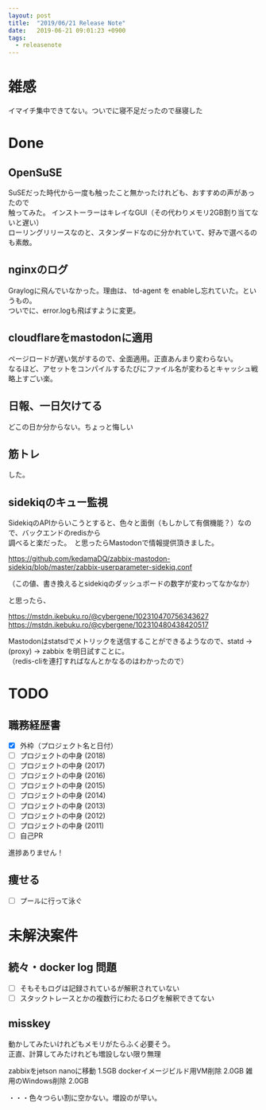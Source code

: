 ```yaml
---
layout: post
title:  "2019/06/21 Release Note"
date:   2019-06-21 09:01:23 +0900
tags:
  - releasenote
---
```

# 雑感

イマイチ集中できてない。ついでに寝不足だったので昼寝した

# Done

## OpenSuSE

SuSEだった時代から一度も触ったこと無かったけれども、おすすめの声があったので  
触ってみた。 インストーラーはキレイなGUI（その代わりメモリ2GB割り当てないと遅い）  
ローリングリリースなのと、スタンダードなのに分かれていて、好みで選べるのも素敵。

## nginxのログ

Graylogに飛んでいなかった。理由は、 td-agent を enableし忘れていた。というもの。  
ついでに、error.logも飛ばすように変更。

## cloudflareをmastodonに適用

ページロードが遅い気がするので、全面適用。正直あんまり変わらない。   
なるほど、アセットをコンパイルするたびにファイル名が変わるとキャッシュ戦略上すごい楽。

## 日報、一日欠けてる

どこの日か分からない。ちょっと悔しい

## 筋トレ

した。

## sidekiqのキュー監視

SidekiqのAPIからいこうとすると、色々と面倒（もしかして有償機能？）なので、バックエンドのredisから  
調べると楽だった。　と思ったらMastodonで情報提供頂きました。

https://github.com/kedamaDQ/zabbix-mastodon-sidekiq/blob/master/zabbix-userparameter-sidekiq.conf

（この値、書き換えるとsidekiqのダッシュボードの数字が変わってなかなか）   

と思ったら、

https://mstdn.ikebuku.ro/@cybergene/102310470756343627
https://mstdn.ikebuku.ro/@cybergene/102310480438420517

Mastodonはstatsdでメトリックを送信することができるようなので、statd -> (proxy) -> zabbix を明日試すことに。  
（redis-cliを連打すればなんとかなるのはわかったので）

# TODO 

## 職務経歴書

- [x] 外枠（プロジェクト名と日付）
- [ ] プロジェクトの中身 (2018)
- [ ] プロジェクトの中身 (2017)
- [ ] プロジェクトの中身 (2016)
- [ ] プロジェクトの中身 (2015)
- [ ] プロジェクトの中身 (2014)
- [ ] プロジェクトの中身 (2013)
- [ ] プロジェクトの中身 (2012)
- [ ] プロジェクトの中身 (2011)
- [ ] 自己PR

進捗ありません！

## 痩せる

- [ ] プールに行って泳ぐ

# 未解決案件

## 続々・docker log 問題

- [ ] そもそもログは記録されているが解釈されていない
- [ ] スタックトレースとかの複数行にわたるログを解釈できてない

## misskey

動かしてみたいけれどもメモリがたらふく必要そう。  
正直、計算してみたけれども増設しない限り無理

zabbixをjetson nanoに移動    1.5GB
dockerイメージビルド用VM削除   2.0GB
雑用のWindows削除            2.0GB

・・・色々つらい割に空かない。増設のが早い。

